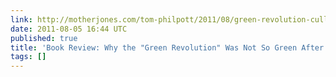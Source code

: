 ```yaml
---
link: http://motherjones.com/tom-philpott/2011/08/green-revolution-cullather
date: 2011-08-05 16:44 UTC
published: true
title: 'Book Review: Why the "Green Revolution" Was Not So Green After All'
tags: []
---
```




